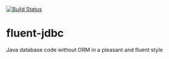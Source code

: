 [![Build Status](https://travis-ci.org/jhannes/fluent-jdbc.png)](https://travis-ci.org/jhannes/fluent-jdbc)

# fluent-jdbc
Java database code without ORM in a pleasant and fluent style
